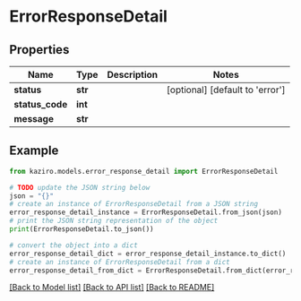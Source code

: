 # ErrorResponseDetail


## Properties

Name | Type | Description | Notes
------------ | ------------- | ------------- | -------------
**status** | **str** |  | [optional] [default to 'error']
**status_code** | **int** |  | 
**message** | **str** |  | 

## Example

```python
from kaziro.models.error_response_detail import ErrorResponseDetail

# TODO update the JSON string below
json = "{}"
# create an instance of ErrorResponseDetail from a JSON string
error_response_detail_instance = ErrorResponseDetail.from_json(json)
# print the JSON string representation of the object
print(ErrorResponseDetail.to_json())

# convert the object into a dict
error_response_detail_dict = error_response_detail_instance.to_dict()
# create an instance of ErrorResponseDetail from a dict
error_response_detail_from_dict = ErrorResponseDetail.from_dict(error_response_detail_dict)
```
[[Back to Model list]](../README.md#documentation-for-models) [[Back to API list]](../README.md#documentation-for-api-endpoints) [[Back to README]](../README.md)


